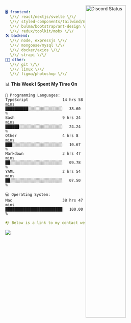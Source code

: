 
<a href="https://discord.com/users/279302975371870218" target="_blank">
    <img width="50%" align="right" alt="Discord Status" src="https://lanyard.cnrad.dev/api/279302975371870218?bg=161B22&borderRadius=5px%205px%200%200&hideTimestamp=true&idleMessage=Just%20chillin%27%20at%20the%20moment&animated=true">
</a>

```yaml
🖥️ frontend: 
  \/\/ react/nextjs/svelte \/\/
  \/\/ styled-components/tailwind/mui/
  \/\/ bulma/bootstrap/ant-design \/\/
  \/\/ redux/toolkit/mobx \/\/
🛠 backend: 
  \/\/ node, expressjs \/\/
  \/\/ mongoose/mysql \/\/
  \/\/ docker/axios \/\/
  \/\/ strapi \/\/
👨‍💻 other: 
  \/\/ git \/\/ 
  \/\/ linux \/\/
  \/\/ figma/photoshop \/\/
```
<!--START_SECTION:waka-->
📊 **This Week I Spent My Time On** 

```text
💬 Programming Languages: 
TypeScript               14 hrs 58 mins      ██████████░░░░░░░░░░░░░░░   38.60 % 
Bash                     9 hrs 24 mins       ██████░░░░░░░░░░░░░░░░░░░   24.24 % 
Other                    4 hrs 8 mins        ███░░░░░░░░░░░░░░░░░░░░░░   10.67 % 
Markdown                 3 hrs 47 mins       ██░░░░░░░░░░░░░░░░░░░░░░░   09.78 % 
YAML                     2 hrs 54 mins       ██░░░░░░░░░░░░░░░░░░░░░░░   07.50 % 

💻 Operating System: 
Mac                      38 hrs 47 mins      █████████████████████████   100.00 % 
```


<!--END_SECTION:waka-->
```yaml
📭 Below is a link to my contact website 
```
<a href="https://mxns.xyz" target="_black"> <img src="https://img.shields.io/badge/website-161B22?style=for-the-badge&logo=About.me&logoColor=white"></img> <a/>
